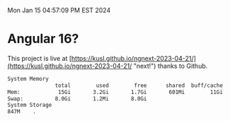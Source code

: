 Mon Jan 15 04:57:09 PM EST 2024

# Angular 16?


This project is live at [https://kusl.github.io/ngnext-2023-04-21/](https://kusl.github.io/ngnext-2023-04-21/ "next!") thanks to Github.

```bash
System Memory
               total        used        free      shared  buff/cache   available
Mem:            15Gi       3.2Gi       1.7Gi       601Mi        11Gi        12Gi
Swap:          8.0Gi       1.2Mi       8.0Gi
System Storage
847M	.
